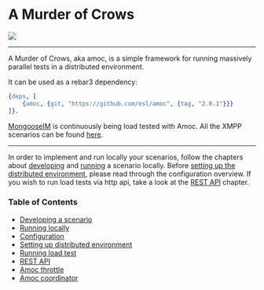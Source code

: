 # A Murder of Crows
[![](https://github.com/esl/amoc/workflows/CI/badge.svg)](https://github.com/esl/amoc/actions?query=workflow%3ACI)

----------------------------------------------------------------------------------------------
A Murder of Crows, aka amoc, is a simple framework for running massively parallel tests in a distributed environment.

It can be used as a rebar3 dependency:
```erlang
{deps, [
    {amoc, {git, "https://github.com/esl/amoc", {tag, "2.0.1"}}}
]}.
```
[MongooseIM](https://github.com/esl/MongooseIM) is continuously being load tested with Amoc.
All the XMPP scenarios can be found [here](https://github.com/esl/amoc-arsenal-xmpp).

---------------------------------------------------------------------
In order to implement and run locally your scenarios, follow the chapters about
[developing](doc/scenario.md) and [running](doc/local-run.md) a scenario
locally.
Before [setting up the distributed environment](doc/distributed.md),
please read through the configuration overview.
If you wish to run load tests via http api,
take a look at the [REST API](doc/http-api.md) chapter.

### Table of Contents
- [Developing a scenario](doc/scenario.md)
- [Running locally](doc/local-run.md)
- [Configuration](doc/configuration.md)
- [Setting up distributed environment](doc/distributed.md)
- [Running load test](doc/distributed-run.md)
- [REST API](doc/http-api.md)
- [Amoc throttle](doc/amoc_throttle.md)
- [Amoc coordinator](doc/amoc_coordinator.md)
